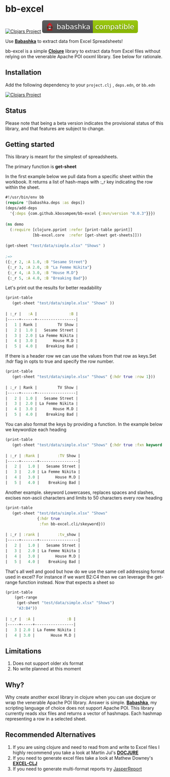 # bb-excel
[![Clojars Project](https://img.shields.io/clojars/v/com.github.kbosompem/bb-excel.svg)](https://clojars.org/com.github.kbosompem/bb-excel)
[![bb compatible](https://raw.githubusercontent.com/babashka/babashka/master/logo/badge.svg)](https://babashka.org)

Use [**Babashka**](https://www.babashk.org) to extract data from Excel Spreadsheets!

bb-excel is a simple [**Clojure**](https://www.clojure.org) library to extract data from Excel files without relying on the venerable Apache POI ooxml library. See below for rationale.

## Installation

Add the following dependency to your `project.clj` , `deps.edn`, or `bb.edn`

[![Clojars Project](https://clojars.org/com.github.kbosompem/bb-excel/latest-version.svg)](https://clojars.org/com.github.kbosompem/bb-excel)

## Status

Please note that being a beta version indicates the provisional status
of this library, and that features are subject to change.


## Getting started


This library is meant for the simplest of spreadsheets.

The primary function is **get-sheet** 

In the first example below we pull data from a specific sheet within the workbook. It returns a list of hash-maps with :_r key indicating the row within the sheet. 

```clojure
#!/usr/bin/env bb
(require '[babashka.deps :as deps])
(deps/add-deps 
  '{:deps {com.github.kbosompem/bb-excel {:mvn/version "0.0.3"}}}) 

(ns demo
  (:require [clojure.pprint :refer [print-table pprint]]
            [bb-excel.core  :refer [get-sheet get-sheets]]))

(get-sheet "test/data/simple.xlsx" "Shows" )

;=>
({:_r 2, :A 1.0, :B "Sesame Street"}
 {:_r 3, :A 2.0, :B "La Femme Nikita"}
 {:_r 4, :A 3.0, :B "House M.D"}
 {:_r 5, :A 4.0, :B "Breaking Bad"})

```

Let's print out the results for better readability

```clojure
(print-table
   (get-sheet "test/data/simple.xlsx" "Shows" ))

| :_r |   :A |              :B |
|-----+------+-----------------|
|   1 | Rank |         TV Show |
|   2 |  1.0 |   Sesame Street |
|   3 |  2.0 | La Femme Nikita |
|   4 |  3.0 |       House M.D |
|   5 |  4.0 |    Breaking Bad |
```

If there is a header row we can use the values from that row as keys.Set :hdr flag in opts to true and specify the row number.

```clojure
(print-table
   (get-sheet "test/data/simple.xlsx" "Shows" {:hdr true :row 1}))

| :_r | Rank |         TV Show |
|-----+------+-----------------|
|   2 |  1.0 |   Sesame Street |
|   3 |  2.0 | La Femme Nikita |
|   4 |  3.0 |       House M.D |
|   5 |  4.0 |    Breaking Bad |
```
You can also format the keys by providing a function. In the example below we keywordize each heading

```clojure
(print-table
   (get-sheet "test/data/simple.xlsx" "Shows" {:hdr true :fxn keyword :row 1}))

| :_r | :Rank |        :TV Show |
|-----+-------+-----------------|
|   2 |   1.0 |   Sesame Street |
|   3 |   2.0 | La Femme Nikita |
|   4 |   3.0 |       House M.D |
|   5 |   4.0 |    Breaking Bad | 
```

Another example. skeyword Lowercases, replaces spaces and slashes, excises non-ascii characters and limits to 50 characters every row heading

```clojure
(print-table
   (get-sheet "test/data/simple.xlsx" "Shows" 
              {:hdr true 
               :fxn bb-excel.cli/skeyword}))

| :_r | :rank |        :tv_show |
|-----+-------+-----------------|
|   2 |   1.0 |   Sesame Street |
|   3 |   2.0 | La Femme Nikita |
|   4 |   3.0 |       House M.D |
|   5 |   4.0 |    Breaking Bad |
```
That's all well and good but how do we use the same cell addressing format used in excel?
For instance if we want B2:C4 then we can leverage the get-range function instead.
Now that expects a sheet so 

```clojure
(print-table
    (get-range
     (get-sheet "test/data/simple.xlsx" "Shows")
     "A3:B4"))

| :_r |  :A |              :B |
|-----+-----+-----------------|
|   3 | 2.0 | La Femme Nikita |
|   4 | 3.0 |       House M.D |
```

## Limitations

1. Does not support older xls format
2. No write planned at this moment


## Why?

Why create another excel library in clojure when you can use docjure or wrap the venerable Apache POI library.
Answer is simple. [**Babashka**](https://www.babashk.org), my scripting language of choice does not support Apache POI.
This library currently reads xlsx files and returns a vector of hashmaps. Each hashmap representing a row in a selected sheet.



## Recommended Alternatives

1. If you are using clojure and need to read from and write to Excel files I highly recommend you take a look at Martin Jul's  [**DOCJURE**](https://github.com/mjul/docjure)
2. If you need to generate excel files take a look at Mathew Downey's [**EXCEL-CLJ**](https://github.com/matthewdowney/excel-clj)
3. If you need to generate multi-format reports try [JasperReport](https://sourceforge.net/projects/jasperreports/)
